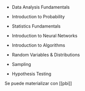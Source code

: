 - Data Analysis Fundamentals

- Introduction to Probability
    
- Statistics Fundamentals
    
- Introduction to Neural Networks
    
- Introduction to Algorithms
    
- Random Variables & Distributions
    
- Sampling
    
- Hypothesis Testing

Se puede materializar con [[pbi]]